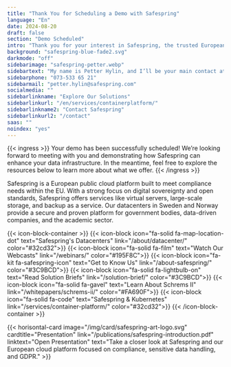 ```yaml
---
title: "Thank You for Scheduling a Demo with Safespring"
language: "En"
date: 2024-08-20
draft: false
section: "Demo Scheduled"
intro: "Thank you for your interest in Safespring, the trusted European cloud platform that meets data protection laws. We’re excited to show you how our solutions can support your business."
background: "safespring-blue-fade2.svg"
darkmode: "off"
sidebarimage: "safespring-petter.webp"
sidebartext: "My name is Petter Hylin, and I’ll be your main contact at Safespring. If you have any questions before our demo, feel free to reach out."
sidebarphone: "073-533 65 21"
sidebarmail: "petter.hylin@safespring.com"
socialmedia: ""
sidebarlinkname: "Explore Our Solutions"
sidebarlinkurl: "/en/services/containerplatform/"
sidebarlinkname2: "Contact Safespring"
sidebarlinkurl2: "/contact"
saas: ""
noindex: "yes"
---
```


{{< ingress >}}
Your demo has been successfully scheduled! We’re looking forward to meeting with you and demonstrating how Safespring can enhance your data infrastructure. In the meantime, feel free to explore the resources below to learn more about what we offer.
{{< /ingress >}}

Safespring is a European public cloud platform built to meet compliance needs within the EU. With a strong focus on digital sovereignty and open standards, Safespring offers services like virtual servers, large-scale storage, and backup as a service. Our datacenters in Sweden and Norway provide a secure and proven platform for government bodies, data-driven companies, and the academic sector.

{{< icon-block-container >}}
{{< icon-block icon="fa-solid fa-map-location-dot" text="Safespring's Datacenters" link="/about/datacenter/" color="#32cd32">}}
{{< icon-block icon="fa-solid fa-film" text="Watch Our Webcasts" link="/webinars/" color="#195F8C">}}
{{< icon-block icon="fa-kit fa-safespring-icon" text="Get to Know Us" link="/about-safespring/" color="#3C9BCD">}}
{{< icon-block icon="fa-solid fa-lightbulb-on" text="Read Solution Briefs" link="/solution-brief/" color="#3C9BCD">}}
{{< icon-block icon="fa-solid fa-gavel" text="Learn About Schrems II" link="/whitepapers/schrems-ii/" color="#FA690F">}}
{{< icon-block icon="fa-solid fa-code" text="Safespring & Kubernetes" link="/services/container-platform/" color="#32cd32">}}
{{< /icon-block-container >}}

{{< horisontal-card image="/img/card/safespring-art-logo.svg" cardtitle="Presentation" link="/publications/safespring-introduction.pdf" linktext="Open Presentation" text="Take a closer look at Safespring and our European cloud platform focused on compliance, sensitive data handling, and GDPR." >}}
